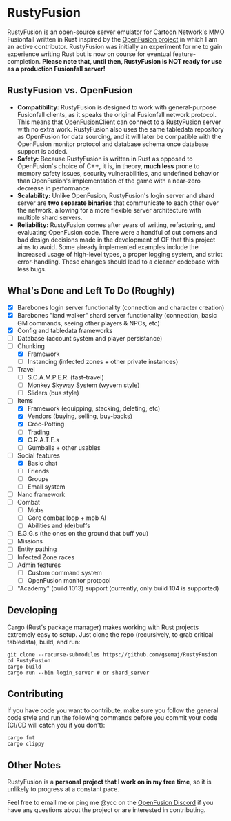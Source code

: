 # RustyFusion
RustyFusion is an open-source server emulator for Cartoon Network's MMO Fusionfall written in Rust inspired by the [OpenFusion project](https://github.com/OpenFusionProject) in which I am an active contributor. RustyFusion was initially an experiment for me to gain experience writing Rust but is now on course for eventual feature-completion. **Please note that, until then, RustyFusion is NOT ready for use as a production Fusionfall server!**

## RustyFusion vs. OpenFusion
- **Compatibility:** RustyFusion is designed to work with general-purpose Fusionfall clients, as it speaks the original Fusionfall network protocol. This means that [OpenFusionClient](https://github.com/OpenFusionProject/OpenFusionClient) can connect to a RustyFusion server with no extra work. RustyFusion also uses the same tabledata repository as OpenFusion for data sourcing, and it will later be compatible with the OpenFusion monitor protocol and database schema once database support is added.
- **Safety:** Because RustyFusion is written in Rust as opposed to OpenFusion's choice of C++, it is, in theory, **much less** prone to memory safety issues, security vulnerabilities, and undefined behavior than OpenFusion's implementation of the game with a near-zero decrease in performance.
- **Scalability:** Unlike OpenFusion, RustyFusion's login server and shard server are **two separate binaries** that communicate to each other over the network, allowing for a more flexible server architecture with multiple shard servers.
- **Reliability:** RustyFusion comes after years of writing, refactoring, and evaluating OpenFusion code. There were a handful of cut corners and bad design decisions made in the development of OF that this project aims to avoid. Some already implemented examples include the increased usage of high-level types, a proper logging system, and strict error-handling. These changes should lead to a cleaner codebase with less bugs.

## What's Done and Left To Do (Roughly)
- [x] Barebones login server functionality (connection and character creation)
- [x] Barebones "land walker" shard server functionality (connection, basic GM commands, seeing other players & NPCs, etc)
- [x] Config and tabledata frameworks
- [ ] Database (account system and player persistance)
- [ ] Chunking
  - [x] Framework
  - [ ] Instancing (infected zones + other private instances)
- [ ] Travel
  - [ ] S.C.A.M.P.E.R. (fast-travel)
  - [ ] Monkey Skyway System (wyvern style)
  - [ ] Sliders (bus style)
- [ ] Items
  - [x] Framework (equipping, stacking, deleting, etc)
  - [x] Vendors (buying, selling, buy-backs)
  - [x] Croc-Potting
  - [ ] Trading
  - [x] C.R.A.T.E.s
  - [ ] Gumballs + other usables
- [ ] Social features
  - [x] Basic chat
  - [ ] Friends
  - [ ] Groups
  - [ ] Email system
- [ ] Nano framework
- [ ] Combat
  - [ ] Mobs
  - [ ] Core combat loop + mob AI
  - [ ] Abilities and (de)buffs
- [ ] E.G.G.s (the ones on the ground that buff you)
- [ ] Missions
- [ ] Entity pathing
- [ ] Infected Zone races
- [ ] Admin features
  - [ ] Custom command system
  - [ ] OpenFusion monitor protocol
- [ ] "Academy" (build 1013) support (currently, only build 104 is supported)

## Developing
Cargo (Rust's package manager) makes working with Rust projects extremely easy to setup. Just clone the repo (recursively, to grab critical tabledata), build, and run:
```
git clone --recurse-submodules https://github.com/gsemaj/RustyFusion
cd RustyFusion
cargo build
cargo run --bin login_server # or shard_server
```

## Contributing
If you have code you want to contribute, make sure you follow the general code style and run the following commands before you commit your code (CI/CD will catch you if you don't):
```
cargo fmt
cargo clippy
```

## Other Notes
RustyFusion is a **personal project that I work on in my free time**, so it is unlikely to progress at a constant pace.

Feel free to email me or ping me @ycc on the [OpenFusion Discord](https://discord.gg/DYavckB) if you have any questions about the project or are interested in contributing.
